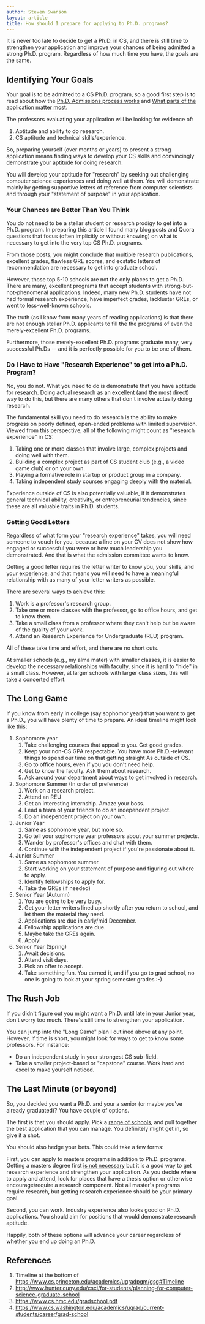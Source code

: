 ```yaml
---
author: Steven Swanson
layout: article
title: How should I prepare for applying to Ph.D. programs?
---
```


It is never too late to decide to get a Ph.D. in CS, and there is still time to strengthen your application and improve your chances of being admitted a strong Ph.D. program.  Regardless of how much time you have, the goals are the same.

## Identifying Your Goals

Your goal is to be admitted to a CS Ph.D. program, so a good first step is to read about how the [Ph.D. Admissions process works]() and [What parts of the application matter most.]()

The professors evaluating your application will be looking for evidence of:

1.  Aptitude and ability to do research.
2.  CS aptitude and technical skills/experience.

So, preparing yourself (over months or years) to present a strong application means finding ways to develop your CS skills and convincingly demonstrate your aptitude for doing research.

You will develop your aptitude for "research" by seeking out challenging computer science experiences and doing well at them.  You will demonstrate mainly by getting supportive letters of reference from computer scientists and through your "statement of purpose" in your application.

### Your Chances are Better Than You Think

You do not need to be a stellar student or research prodigy to get into a Ph.D. program.  In preparing this article I found many blog posts and Quora questions that focus (often implicitly or without knowing) on what is necessary to get into the very top CS Ph.D. programs.

From those posts, you might conclude that multiple research publications, excellent grades, flawless GRE scores, and ecstatic letters of recommendation are necessary to get into graduate school.

However, those top 5-10 schools are not the only places to get a Ph.D.  There are many, excellent programs that accept students with strong-but-not-phenomenal applications.  Indeed, many new Ph.D. students have not had formal research experience, have imperfect grades, lackluster GREs, or went to less-well-known schools.

The truth (as I know from many years of reading applications) is that there are not enough stellar Ph.D. applicants to fill the the programs of even the merely-excellent Ph.D. programs.

Furthermore, those merely-excellent Ph.D. programs graduate many, very successful Ph.Ds -- and it is perfectly possible for you to be one of them.

### Do I Have to Have "Research Experience" to get into a Ph.D. Program?

No, you do not.  What you need to do is demonstrate that you have aptitude for research.  Doing actual research as an excellent (and the most direct) way to do this, but there are many others that don't involve actually doing research.

The fundamental skill you need to do research is the ability to make progress on poorly defined, open-ended problems with limited supervision.  Viewed from this perspective, all of the following might count as "research experience" in CS:

1.  Taking one or more classes that involve large, complex projects and doing well with them.
2.  Building a complex project as part of CS student club (e.g., a video game club) or on your own.
3.  Playing a formative role in startup or product group in a company.
4.  Taking independent study courses engaging deeply with the material.

Experience outside of CS is also potentially valuable, if it demonstrates general technical ability, creativity, or entrepreneurial tendencies, since these are all valuable traits in Ph.D. students.

### Getting Good Letters

Regardless of what form your "research experience" takes, you will need someone to vouch for you, because a line on your CV does not show how engaged or successful you were or how much leadership you demonstrated.  And that is what the admission committee wants to know.

Getting a good letter requires the letter writer to know you, your skills, and your experience, and that means you will need to have a meaningful relationship with as many of your letter writers as possible.

There are several ways to achieve this:

1.  Work is a professor's research group.
2.  Take one or more classes with the professor, go to office hours, and get to know them.
3.  Take a small class from a professor where they can't help but be aware of the quality of your work.
4.  Attend an Research Experience for Undergraduate (REU) program.

All of these take time and effort, and there are no short cuts.

At smaller schools (e.g., my alma mater) with smaller classes, it is easier to develop the necessary relationships with faculty, since it is hard to "hide" in a small class.  However, at larger schools with larger class sizes, this will take a concerted effort.

## The Long Game

If you know from early in college (say sophomor year) that you want to get a Ph.D., you will have plenty of time to prepare.  An ideal timeline might look like this:

1. Sophomore year 
    1. Take challenging courses that appeal to you.  Get good grades.
    2. Keep your non-CS GPA respectable.  You have more Ph.D.-relevant  things to spend our time on that getting straight As outside of CS. 
    4. Go to office hours, even if you you don't need help.
    5. Get to know the faculty.  Ask them about research. 
    6. Ask around your department about ways to get involved in research.
2. Sophomore Summer (In order of preference)
    1. Work on a research project.
    2. Attend an REU
    3. Get an interesting internship. Amaze your boss.
    4. Lead a team of your friends to do an independent project.
    5. Do an independent project on your own.
3.  Junior Year 
    1.  Same as sophomore year, but more so.
    2.  Go tell your sophomore year professors about your summer projects.
    3.  Wander by professor's offices and chat with them.
    4.  Continue with the independent project if you're passionate about it.
4.  Junior Summer
    1.  Same as sophomore summer.
    2.  Start working on your statement of purpose and figuring out where to apply.
    3.  Identify fellowships to apply for.
    4.  Take the GREs (if needed)
5.  Senior Year (Autumn)
    1.  You are going to be very busy.
    2.  Get your letter writers lined up shortly after you return to school, and let them the material they need.
    3.  Applications are due in early/mid December.
    4.  Fellowship applications are due.
    5.  Maybe take the GREs again.
    6.  Apply!
4.  Senior Year (Spring)
    1.  Await decisions.
    2.  Attend visit days.
    3.  Pick an offer to accept.
    4.  Take something fun.  You earned it, and if you go to grad school, no one is going to look at your spring semester grades :-)

## The Rush Job 

If you didn't figure out you might want a Ph.D. until late in your Junior year, don't worry too much.  There's still time to strengthen your application.

You can jump into the "Long Game" plan I outlined above at any point.  However, if time is short, you might look for ways to get to know some professors.  For instance:

* Do an independent study in your strongest CS sub-field.
* Take a smaller project-based or "capstone" course.  Work hard and excel to make yourself noticed.

## The Last Minute (or beyond)

So, you decided you want a Ph.D. and your a senior (or maybe you've already graduated)?  You have couple of options.

The first is that you should apply.  Pick a [range of schools](), and pull together the best application that you can manage.  You definitely might get in, so give it a shot.

You should also hedge your bets.  This could take a few forms:

First, you can apply to masters programs in addition to Ph.D. programs.  Getting a masters degree first [is not necessary]() but it is a good way to get research experience and strengthen your application.  As you decide where to apply and attend, look for places that have a thesis option or otherwise encourage/require a research component.  Not all master's programs require research, but getting research experience should be your primary goal.

Second, you can work.   Industry experience also looks good on Ph.D. applications.  You should aim for positions that would demonstrate research aptitude.

Happily, both of these options will advance your career regardless of whether you end up doing an Ph.D.

## References

1. Timeline at the bottom of https://www.cs.princeton.edu/academics/ugradpgm/gsg#Timeline
2. http://www.hunter.cuny.edu/csci/for-students/planning-for-computer-science-graduate-school
3. https://www.cs.hmc.edu/gradschool.pdf
4. https://www.cs.washington.edu/academics/ugrad/current-students/career/grad-school




